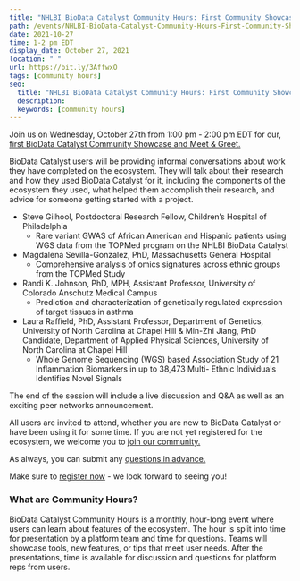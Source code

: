 ```yaml
---
title: "NHLBI BioData Catalyst Community Hours: First Community Showcase and Meet & greet"
path: /events/NHLBI-BioData-Catalyst-Community-Hours-First-Community-Showcase-Meet-And-Greet
date: 2021-10-27
time: 1-2 pm EDT
display_date: October 27, 2021
location: " "
url: https://bit.ly/3AffwxO
tags: [community hours]
seo:
  title: "NHLBI BioData Catalyst Community Hours: First Community Showcase and Meet & greet"
  description:
  keywords: [community hours]
---
```


Join us on Wednesday, October 27th from 1:00 pm - 2:00 pm EDT for our, [first BioData Catalyst Community Showcase and Meet & Greet.](https://bit.ly/3AffwxO)

BioData Catalyst users will be providing informal conversations about work they have completed on the ecosystem. They will talk about their research and how they used BioData Catalyst for it, including the components of the ecosystem they used, what helped them accomplish their research, and advice for someone getting started with a project. 

* Steve Gilhool, Postdoctoral Research Fellow, Children’s Hospital of Philadelphia
    - Rare variant GWAS of African American and Hispanic patients using WGS data from the TOPMed program on the NHLBI BioData Catalyst
* Magdalena Sevilla-Gonzalez, PhD, Massachusetts General Hospital
    - Comprehensive analysis of omics signatures across ethnic groups from the TOPMed Study
* Randi K. Johnson, PhD, MPH, Assistant Professor, University of Colorado Anschutz Medical Campus
    - Prediction and characterization of genetically regulated expression of target tissues in asthma
* Laura Raffield, PhD, Assistant Professor, Department of Genetics, University of North Carolina at Chapel Hill & Min-Zhi Jiang, PhD Candidate, Department of Applied Physical Sciences, University of North Carolina at Chapel Hill
    - Whole Genome Sequencing (WGS) based Association Study of 21 Inflammation Biomarkers in up to 38,473 Multi- Ethnic Individuals Identifies Novel Signals

The end of the session will include a live discussion and Q&A as well as an exciting peer networks announcement.

All users are invited to attend, whether you are new to BioData Catalyst or have been using it for some time. If you are not yet registered for the ecosystem, we welcome you to [join our community.](https://biodatacatalyst.nhlbi.nih.gov/contact/ecosystem)

As always, you can submit any [questions in advance.](https://forms.gle/GAtikZ7puRNfuMZFA) 

Make sure to [register now](https://bit.ly/3AffwxO) - we look forward to seeing you!

### What are Community Hours?

BioData Catalyst Community Hours is a monthly, hour-long event where users can learn about features of the ecosystem. The hour is split into time for presentation by a platform team and time for questions. Teams will showcase tools, new features, or tips that meet user needs. After the presentations, time is available for discussion and questions for platform reps from users.
